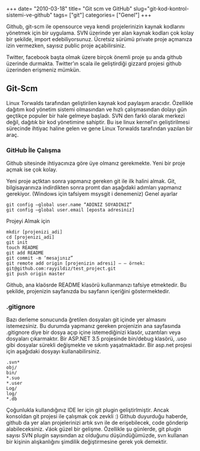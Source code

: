 +++
date= "2010-03-18"
title= "Git scm ve GitHub"
slug="git-kod-kontrol-sistemi-ve-github"
tags= ["git"]
categories= ["Genel"]
+++


Github, git-scm ile opensource veya kendi projelerinizin kaynak kodlarını yönetmek için bir uygulama. SVN üzerinde yer alan kaynak kodları çok kolay bir şekilde, import edebiliyorsunuz. Ücretsiz sürümü private proje açmanıza izin vermezken, sayısız public proje açabilirsiniz.

Twitter, facebook başta olmak üzere birçok önemli proje şu anda github üzerinde durmakta. Twitter’ın scala ile geliştirdiği gizzard projesi github üzerinden erişmeniz mümkün.

## Git-Scm

Linux Torwalds tarafından geliştirilen kaynak kod paylaşım aracıdır. Özellikle dağıtım kod yönetim sistemi olmasından ve hızlı çalışmasından dolayı gün geçtikçe populer bir hale gelmeye başladı. SVN den farklı olarak merkezi değil, dağıtık bir kod yönetimine sahiptir. Bu ise linux kernel’ın geliştirilmesi sürecinde ihtiyac haline gelen ve gene Linux Torwalds tarafından yazılan bir araç.

### GitHub İle Çalışma

Github sitesinde ihtiyacınıza göre üye olmanız gerekmekte. Yeni bir proje açmak ise çok kolay.

Yeni proje açtktan sonra yapmanız gereken git ile ilk halini almak. Git, bilgisayarınıza indirdikten sonra promt dan aşağıdaki adımları yapmanız gerekiyor. (Windows için tafsiyem msysgit i denemeniz)
Genel ayarlar

    git config –global user.name “ADINIZ SOYADINIZ”
    git config –global user.email [eposta adresiniz]

Projeyi Almak için

    mkdir [projenizi_adi]
    cd [projenizi_adi]
    git init
    touch README
    git add README
    git commit -m ‘mesajınız”
    git remote add origin [projenizin adresi] – — örnek: git@github.com:rayyildiz/test_project.git
    git push origin master

Github, ana klaösrde README klasörü kullanmanızı tafsiye etmektedir. Bu şekilde, projenizin sayfanızda bu sayfanın içeriğini göstermektedir.

### .gitignore

Bazı derleme sonucunda ğretilen dosyaları git içinde yer almasını istemezsiniz. Bu durumda yapmanız gereken projenizin ana sayfasında .gitignore diye bir dosya açıp içine istemediğinizi klasör, uzantıları veya dosyaları çıkarmaktır. Bir ASP.NET 3.5 projesinde bin/debug klasörü, .uso gibi dosyalar sürekli değişmekte ve sıkıntı yaşatmaktadır. Bir asp.net projesi için aşağıdaki dosyayı kullanabilirsiniz.

	.svn*
	obj/
	bin/
	*.suo
    *.user
    Log/
    log/
    *.db

Çoğunlukla kullandığınız IDE ler için git plugin geliştirlmiştir. Ancak konsoldan git projesi ile çalışmak çok zevkli :)
Github duyurduğu haberde, github da yer alan projelerinizi artık svn ile de erişebilecek, code gönderip alabileceksiniz. √áok güzel bir gelişme. Özellikle şu günlerde, git plugin sayısı SVN plugin sayısından az olduğunu düşündüğümüzde, svn kullanan bir kişinin alışkanlığını şimdilik değiştirmesine gerek yok demektir.